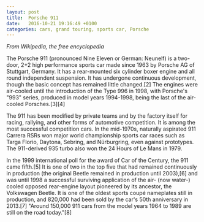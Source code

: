 ```yaml
---
layout: post
title:  Porsche 911
date:   2016-10-21 19:16:49 +0100
categories: cars, grand touring, sports car, Porsche
---
```

_From Wikipedia, the free encyclopedia_

The Porsche 911 (pronounced Nine Eleven or German: Neunelf) is a two-door, 2+2 high performance sports car made since 1963 by Porsche AG of Stuttgart, Germany. It has a rear-mounted six cylinder boxer engine and all round independent suspension. It has undergone continuous development, though the basic concept has remained little changed.[2] The engines were air-cooled until the introduction of the Type 996 in 1998, with Porsche's "993" series, produced in model years 1994-1998, being the last of the air-cooled Porsches.[3][4]

The 911 has been modified by private teams and by the factory itself for racing, rallying, and other forms of automotive competition. It is among the most successful competition cars. In the mid-1970s, naturally aspirated 911 Carrera RSRs won major world championship sports car races such as Targa Florio, Daytona, Sebring, and Nürburgring, even against prototypes. The 911-derived 935 turbo also won the 24 Hours of Le Mans in 1979.

In the 1999 international poll for the award of Car of the Century, the 911 came fifth.[5] It is one of two in the top five that had remained continuously in production (the original Beetle remained in production until 2003),[6] and was until 1998 a successful surviving application of the air- (now water-) cooled opposed rear-engine layout pioneered by its ancestor, the Volkswagen Beetle. It is one of the oldest sports coupé nameplates still in production, and 820,000 had been sold by the car's 50th anniversary in 2013.[7] "Around 150,000 911 cars from the model years 1964 to 1989 are still on the road today."[8]
